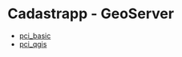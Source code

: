 Cadastrapp - GeoServer
======================

* [pci_basic](pci_basic/README.md)
* [pci_qgis](pci_qgis/README.md)
